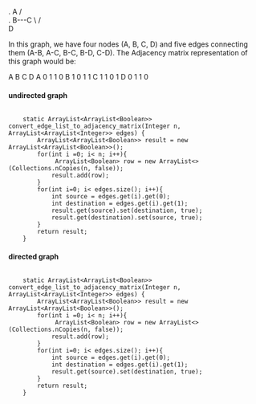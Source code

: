 .         A
     / \
   .   B---C
    \ / \
    D

In this graph, we have four nodes (A, B, C, D) and five edges connecting them (A-B, A-C, B-C, B-D, C-D). The Adjacency matrix representation of this graph would be:

A  B  C  D
A  0  1  1  0
B  1  0  1  1
C  1  1  0  1
D  0  1  1  0

#### undirected graph

```

    static ArrayList<ArrayList<Boolean>> convert_edge_list_to_adjacency_matrix(Integer n, ArrayList<ArrayList<Integer>> edges) {
        ArrayList<ArrayList<Boolean>> result = new ArrayList<ArrayList<Boolean>>();
        for(int i =0; i< n; i++){
             ArrayList<Boolean> row = new ArrayList<>(Collections.nCopies(n, false));
            result.add(row);
        }
        for(int i=0; i< edges.size(); i++){
            int source = edges.get(i).get(0);
            int destination = edges.get(i).get(1);
            result.get(source).set(destination, true);
            result.get(destination).set(source, true);
        }
        return result;
    }

```

#### directed graph
```

    static ArrayList<ArrayList<Boolean>> convert_edge_list_to_adjacency_matrix(Integer n, ArrayList<ArrayList<Integer>> edges) {
        ArrayList<ArrayList<Boolean>> result = new ArrayList<ArrayList<Boolean>>();
        for(int i =0; i< n; i++){
             ArrayList<Boolean> row = new ArrayList<>(Collections.nCopies(n, false));
            result.add(row);
        }
        for(int i=0; i< edges.size(); i++){
            int source = edges.get(i).get(0);
            int destination = edges.get(i).get(1);
            result.get(source).set(destination, true);
        }
        return result;
    }
```